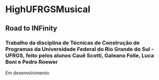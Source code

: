 # HighUFRGSMusical
## Road to INFinity

### Trabalho da disciplina de Técnicas de Construção de Programas da Universidade Federal do Rio Grande do Sul - UFRGS, feito pelos alunos Cauê Scotti, Galeano Folle, Luca Boni e Pedro Roewer

Em desenvolvimento
